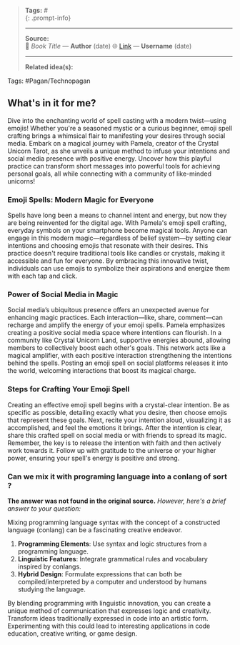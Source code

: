 
> **Tags:** #               
{: .prompt-info}
>                    
> -----------------------------
> **Source:**                     
> 📖 *Book Title* — **Author**  (date)
> 🌐 [Link](#) — **Username**  (date)
> 
> -----------------------------
> **Related idea(s):**          

Tags: #Pagan/Technopagan 

## What's in it for me?

Dive into the enchanting world of spell casting with a modern twist—using emojis! Whether you're a seasoned mystic or a curious beginner, emoji spell crafting brings a whimsical flair to manifesting your desires through social media. Embark on a magical journey with Pamela, creator of the Crystal Unicorn Tarot, as she unveils a unique method to infuse your intentions and social media presence with positive energy. Uncover how this playful practice can transform short messages into powerful tools for achieving personal goals, all while connecting with a community of like-minded unicorns!

### Emoji Spells: Modern Magic for Everyone

Spells have long been a means to channel intent and energy, but now they are being reinvented for the digital age. With Pamela's emoji spell crafting, everyday symbols on your smartphone become magical tools. Anyone can engage in this modern magic—regardless of belief system—by setting clear intentions and choosing emojis that resonate with their desires. This practice doesn't require traditional tools like candles or crystals, making it accessible and fun for everyone. By embracing this innovative twist, individuals can use emojis to symbolize their aspirations and energize them with each tap and click.

### Power of Social Media in Magic

Social media’s ubiquitous presence offers an unexpected avenue for enhancing magic practices. Each interaction—like, share, comment—can recharge and amplify the energy of your emoji spells. Pamela emphasizes creating a positive social media space where intentions can flourish. In a community like Crystal Unicorn Land, supportive energies abound, allowing members to collectively boost each other's goals. This network acts like a magical amplifier, with each positive interaction strengthening the intentions behind the spells. Posting an emoji spell on social platforms releases it into the world, welcoming interactions that boost its magical charge.

### Steps for Crafting Your Emoji Spell

Creating an effective emoji spell begins with a crystal-clear intention. Be as specific as possible, detailing exactly what you desire, then choose emojis that represent these goals. Next, recite your intention aloud, visualizing it as accomplished, and feel the emotions it brings. After the intention is clear, share this crafted spell on social media or with friends to spread its magic. Remember, the key is to release the intention with faith and then actively work towards it. Follow up with gratitude to the universe or your higher power, ensuring your spell's energy is positive and strong.

### Can we mix it with programing language into a conlang of sort ?

**The answer was not found in the original source.** _However, here's a brief answer to your question:_

Mixing programming language syntax with the concept of a constructed language (conlang) can be a fascinating creative endeavor.

1. **Programming Elements**: Use syntax and logic structures from a programming language.
2. **Linguistic Features**: Integrate grammatical rules and vocabulary inspired by conlangs.
3. **Hybrid Design**: Formulate expressions that can both be compiled/interpreted by a computer and understood by humans studying the language.

By blending programming with linguistic innovation, you can create a unique method of communication that expresses logic and creativity. Transform ideas traditionally expressed in code into an artistic form. Experimenting with this could lead to interesting applications in code education, creative writing, or game design.